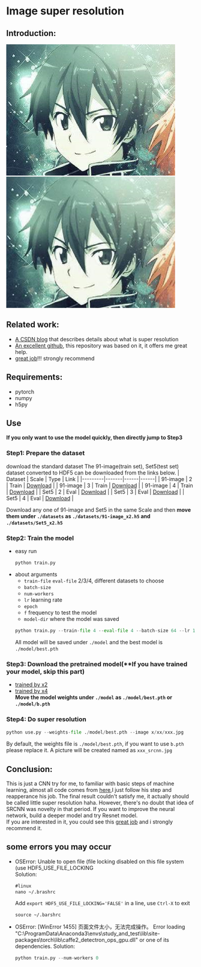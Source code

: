 # Image super resolution

## Introduction:

<img src="https://raw.githubusercontent.com/learner-lu/picbed/master/QQ%E6%88%AA%E5%9B%BE20220112003016.png" height="350">&nbsp;&nbsp;&nbsp;&nbsp;<img src = "https://raw.githubusercontent.com/learner-lu/picbed/master/2.png" height = "350">

## Related work:
- [A CSDN blog](https://blog.csdn.net/qianbin3200896/article/details/104181552?ops_request_misc=%257B%2522request%255Fid%2522%253A%2522164188419916780264030042%2522%252C%2522scm%2522%253A%252220140713.130102334..%2522%257D&request_id=164188419916780264030042&biz_id=0&utm_medium=distribute.pc_search_result.none-task-blog-2~all~top_positive~default-1-104181552.pc_search_insert_ulrmf&utm_term=%E8%B6%85%E5%88%86%E8%BE%A8%E7%8E%87%E9%87%8D%E5%BB%BA&spm=1018.2226.3001.4187) that describes details about what is super resolution
- [An excellent github](https://github.com/yjn870/SRCNN-pytorch), this repository was based on it, it offers me great help.
- [great job](https://github.com/xinntao/Real-ESRGAN)!!! strongly recommend

## Requirements:
- pytorch
- numpy
- h5py
  

## Use
**If you only want to use the model quickly, then directly jump to Step3**
### Step1: Prepare the dataset
  download the standard dataset
  The 91-image(train set), Set5(test set) dataset converted to HDF5 can be downloaded from the links below.
  | Dataset | Scale | Type | Link |
  |---------|-------|------|------|
  | 91-image | 2 | Train | [Download](https://github.com/learner-lu/image-super-resolution/releases/download/v0.0.1/91-image_x2.h5) |
  | 91-image | 3 | Train | [Download](https://github.com/learner-lu/image-super-resolution/releases/download/v0.0.1/91-image_x3.h5) |
  | 91-image | 4 | Train | [Download](https://github.com/learner-lu/image-super-resolution/releases/download/v0.0.1/91-image_x4.h5) |
  | Set5 | 2 | Eval | [Download](https://github.com/learner-lu/image-super-resolution/releases/download/v0.0.1/Set5_x2.h5) |
  | Set5 | 3 | Eval | [Download](https://github.com/learner-lu/image-super-resolution/releases/download/v0.0.1/Set5_x3.h5) |
  | Set5 | 4 | Eval | [Download](https://github.com/learner-lu/image-super-resolution/releases/download/v0.0.1/Set5_x4.h5) |

  Download any one of 91-image and Set5 in the same Scale and then **move them under `./datasets` as `./datasets/91-image_x2.h5` and `./datasets/Set5_x2.h5`**
### Step2: Train the model
- easy run 
  ```python
  python train.py
  ```
- about arguments
  - `train-file` `eval-file` 2/3/4, different datasets to choose
  - `batch-size` 
  - `num-workers`
  - `lr` learning rate
  - `epoch`
  - `f` frequency to test the model
  - `model-dir` where the model was saved
  ```python
  python train.py --train-file 4 --eval-file 4 --batch-size 64 --lr 1e-5 --num-workers 8 --epoch 500 --f 10 
  ```
  All model will be saved under `./model` and the best model is `./model/best.pth`
### Step3: Download the pretrained model(**If you have trained your model, skip this part)
- [trained by x2](https://github.com/learner-lu/image-super-resolution/releases/download/v0.0.1/b.pth)
- [trained by x4](https://github.com/learner-lu/image-super-resolution/releases/download/v0.0.1/best.pth)<br>
**Move the model weights under `./model` as `./model/best.pth` or `./model/b.pth`**
### Step4: Do super resolution
```python
python use.py --weights-file ./model/best.pth --image x/xx/xxx.jpg
```
By default, the weights file is `./model/best.pth`, if you want to use `b.pth` please replace it.
A picture will be created named as `xxx_srcnn.jpg`

## Conclusion:
This is just a CNN try for me, to familiar with basic steps of machine learning, almost all code comes from [here](https://github.com/yjn870/SRCNN-pytorch),I just follow his step and reapperance his job. The final result couldn't satisfy me, it actually should be called little super resolution haha. However, there's no doubt that idea of SRCNN was novelty in that period. If you want to improve the neural network, build a deeper model and try Resnet model.<br/>
If you are interested in it, you could see this [great job](https://github.com/xinntao/Real-ESRGAN) and i strongly recommend it.


## some errors you may occur
- OSError: Unable to open file (file locking disabled on this file system (use HDF5_USE_FILE_LOCKING<br>
  Solution:<br>
  ```shell
  #linux
  nano ~/.brashrc
  ```
  Add `export HDF5_USE_FILE_LOCKING='FALSE'` in a line, use `Ctrl-X` to exit
  ```shell
  source ~/.barshrc
  ```
- OSError: [WinError 1455] 页面文件太小，无法完成操作。 Error loading "C:\ProgramData\Anaconda3\envs\study_and_test\lib\site-packages\torch\lib\caffe2_detectron_ops_gpu.dll" or one of its dependencies.
  Solution:
  ```python
  python train.py --num-workers 0
  ```
